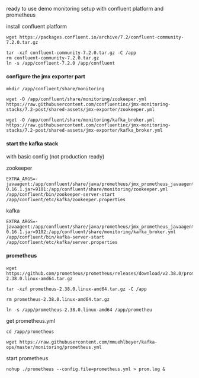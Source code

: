 ready to use demo monitoring setup with confluent platform and prometheus


install confluent platform

```wget https://packages.confluent.io/archive/7.2/confluent-community-7.2.0.tar.gz```

```
tar -xzf confluent-community-7.2.0.tar.gz -C /app
rm confluent-community-7.2.0.tar.gz
ln -s /app/confluent-7.2.0 /app/confluent
```

#### configure the jmx exporter part

```
mkdir /app/confluent/share/monitoring

wget -O /app/confluent/share/monitoring/zookeeper.yml https://raw.githubusercontent.com/confluentinc/jmx-monitoring-stacks/7.2-post/shared-assets/jmx-exporter/zookeeper.yml

wget -O /app/confluent/share/monitoring/kafka_broker.yml https://raw.githubusercontent.com/confluentinc/jmx-monitoring-stacks/7.2-post/shared-assets/jmx-exporter/kafka_broker.yml
```

#### start the kafka stack

with basic config (not production ready)

zookeeper
```
EXTRA_ARGS=-javaagent:/app/confluent/share/java/prometheus/jmx_prometheus_javaagent-0.16.1.jar=9101:/app/confluent/share/monitoring/zookeeper.yml /app/confluent/bin/zookeeper-server-start /app/confluent/etc/kafka/zookeeper.properties
```

kafka
```
EXTRA_ARGS=-javaagent:/app/confluent/share/java/prometheus/jmx_prometheus_javaagent-0.16.1.jar=9102:/app/confluent/share/monitoring/kafka_broker.yml /app/confluent/bin/kafka-server-start /app/confluent/etc/kafka/server.properties
```

#### prometheus

```
wget https://github.com/prometheus/prometheus/releases/download/v2.38.0/prometheus-2.38.0.linux-amd64.tar.gz

tar -xzf prometheus-2.38.0.linux-amd64.tar.gz -C /app

rm prometheus-2.38.0.linux-amd64.tar.gz

ln -s /app/prometheus-2.38.0.linux-amd64 /app/prometheu
```


get prometheus.yml

```
cd /app/prometheus

wget https://raw.githubusercontent.com/mmuehlbeyer/kafka-ops/master/monitoring/prometheus.yml
```


start prometheus

```
nohup ./prometheus --config.file=prometheus.yml > prom.log &
```